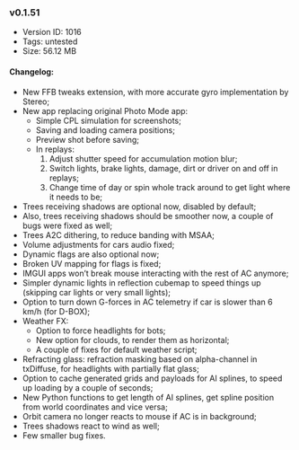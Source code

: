 ### v0.1.51

*   Version ID: 1016
*   Tags: untested
*   Size: 56.12 MB

#### Changelog:

*   New FFB tweaks extension, with more accurate gyro implementation by Stereo;
*   New app replacing original Photo Mode app:
    *   Simple CPL simulation for screenshots;
    *   Saving and loading camera positions;
    *   Preview shot before saving;
    *   In replays:
        1. Adjust shutter speed for accumulation motion blur;
        2. Switch lights, brake lights, damage, dirt or driver on and off in replays;
        3. Change time of day or spin whole track around to get light where it needs to be;
*   Trees receiving shadows are optional now, disabled by default;
*   Also, trees receiving shadows should be smoother now, a couple of bugs were fixed as well;
*   Trees A2C dithering, to reduce banding with MSAA;
*   Volume adjustments for cars audio fixed;
*   Dynamic flags are also optional now;
*   Broken UV mapping for flags is fixed;
*   IMGUI apps won’t break mouse interacting with the rest of AC anymore;
*   Simpler dynamic lights in reflection cubemap to speed things up (skipping car lights or very small lights);
*   Option to turn down G-forces in AC telemetry if car is slower than 6 km/h (for D-BOX);
*   Weather FX:
    *   Option to force headlights for bots;
    *   New option for clouds, to render them as horizontal;
    *   A couple of fixes for default weather script;
*   Refracting glass: refraction masking based on alpha-channel in txDiffuse, for headlights with partially flat glass;
*   Option to cache generated grids and payloads for AI splines, to speed up loading by a couple of seconds;
*   New Python functions to get length of AI splines, get spline position from world coordinates and vice versa;
*   Orbit camera no longer reacts to mouse if AC is in background;
*   Trees shadows react to wind as well;
*   Few smaller bug fixes.
